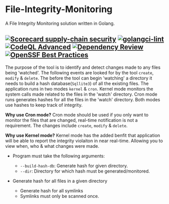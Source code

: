 # File-Integrity-Monitoring
A File Integrity Monitoring solution written in Golang.

[![Scorecard supply-chain security](https://github.com/M-Faheem-Khan/File-Integrity-Monitoring/actions/workflows/scorecard.yml/badge.svg)](https://github.com/M-Faheem-Khan/File-Integrity-Monitoring/actions/workflows/scorecard.yml)
[![golangci-lint](https://github.com/M-Faheem-Khan/File-Integrity-Monitoring/actions/workflows/golangci-lint.yml/badge.svg)](https://github.com/M-Faheem-Khan/File-Integrity-Monitoring/actions/workflows/golangci-lint.yml)
[![CodeQL Advanced](https://github.com/M-Faheem-Khan/File-Integrity-Monitoring/actions/workflows/codeql.yml/badge.svg)](https://github.com/M-Faheem-Khan/File-Integrity-Monitoring/actions/workflows/codeql.yml)
[![Dependency Review](https://github.com/M-Faheem-Khan/File-Integrity-Monitoring/actions/workflows/dependency-review.yml/badge.svg)](https://github.com/M-Faheem-Khan/File-Integrity-Monitoring/actions/workflows/dependency-review.yml)
[![OpenSSF Best Practices](https://www.bestpractices.dev/projects/9877/badge)](https://www.bestpractices.dev/projects/9877)
----

The purpose of the tool is to identify and detect changes made to any files being 'watched'. The following events
are looked for by the tool <code>create</code>, <code>modify</code> & <code>delete</code>. The before the tool can
begin 'watching' a directory it needs to build a hash database(<code>Sqllite3</code>) of all the existing files. The application runs in two modes <code>kernel</code> & <code>cron</code>. Kernel mode monitors the system calls made
related to the files in the 'watch' directory. Cron mode runs generates hashes for all the files in the 'watch'
directory. Both modes use hashes to keep track of integrity.

**Why use Cron mode?**
Cron mode should be used if you only want to monitor the files that are changed, real-time notification is not a requirement.
The changes include <code>create</code>, <code>modify</code> & <code>delete</code>.

**Why use Kernel mode?**
Kernel mode has the added benfit that application will be able to report the integrity violaiton in near real-time. Allowing
you to view when, who & what changes were made.



- Program must take the following arguments:
    - <code>--build-hash-db</code>: Generate hash for given directory.
    - <code>--dir</code>: Directory for which hash must be generated/monitored.

- Generate hash for all files in a given directory
    - Generate hash for all symlinks
    - Symlinks must only be scanned once.
